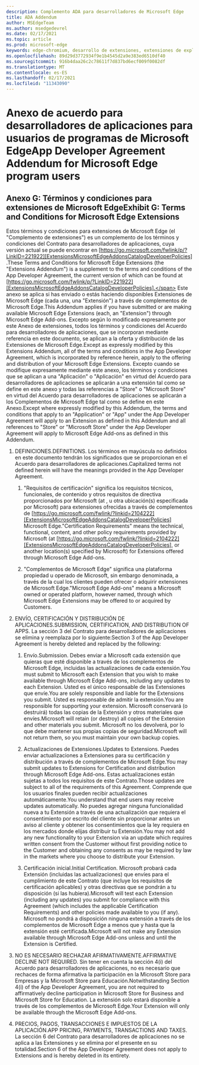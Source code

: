 ```yaml
---
description: Complemento ADA para desarrolladores de Microsoft Edge
title: ADA Addendum
author: MSEdgeTeam
ms.author: msedgedevrel
ms.date: 02/17/2021
ms.topic: article
ms.prod: microsoft-edge
keywords: edge-chromium, desarrollo de extensiones, extensiones de explorador, complementos, centro de partners, desarrollador
ms.openlocfilehash: 89d29d3772934f9e1b4545d2a9e383ed6510df40
ms.sourcegitcommit: 916b4daa26c2c78611f7d837bd6ecf009f0082df
ms.translationtype: MT
ms.contentlocale: es-ES
ms.lasthandoff: 02/17/2021
ms.locfileid: "11343090"
---
```

# <span data-ttu-id="819c1-104">Anexo de acuerdo para desarrolladores de aplicaciones para usuarios de programas de Microsoft Edge</span><span class="sxs-lookup"><span data-stu-id="819c1-104">App Developer Agreement Addendum for Microsoft Edge program users</span></span>  

## <span data-ttu-id="819c1-105">Anexo G: Términos y condiciones para extensiones de Microsoft Edge</span><span class="sxs-lookup"><span data-stu-id="819c1-105">Exhibit G: Terms and Conditions for Microsoft Edge Extensions</span></span>  

<span data-ttu-id="819c1-106">Estos términos y condiciones para extensiones de Microsoft Edge \(el "Complemento de extensiones"\) es un complemento de los términos y condiciones del Contrato para desarrolladores de aplicaciones, cuya versión actual se puede encontrar en [https://go.microsoft.com/fwlink/p/?LinkID=221922][ExtensionsMicrosoftEdgeAddonsCatalogDeveloperPolicies] .</span><span class="sxs-lookup"><span data-stu-id="819c1-106">These Terms and Conditions for Microsoft Edge Extensions \(the "Extensions Addendum"\) is a supplement to the terms and conditions of the App Developer Agreement, the current version of which can be found at [https://go.microsoft.com/fwlink/p/?LinkID=221922][ExtensionsMicrosoftEdgeAddonsCatalogDeveloperPolicies].</span></span>  <span data-ttu-id="819c1-107">Este anexo se aplica si has enviado o estás haciendo disponibles Extensiones de Microsoft Edge \(cada una, una "Extensión"\) a través de complementos de Microsoft Edge.</span><span class="sxs-lookup"><span data-stu-id="819c1-107">This Addendum applies if you have submitted or are making available Microsoft Edge Extensions \(each, an "Extension"\) through Microsoft Edge Add-ons.</span></span>  <span data-ttu-id="819c1-108">Excepto según lo modificado expresamente por este Anexo de extensiones, todos los términos y condiciones del Acuerdo para desarrolladores de aplicaciones, que se incorporan mediante referencia en este documento, se aplican a la oferta y distribución de las Extensiones de Microsoft Edge.</span><span class="sxs-lookup"><span data-stu-id="819c1-108">Except as expressly modified by this Extensions Addendum, all of the terms and conditions in the App Developer Agreement, which is incorporated by reference herein, apply to the offering and distribution of your Microsoft Edge Extensions.</span></span>  <span data-ttu-id="819c1-109">Excepto cuando se modifique expresamente mediante este anexo, los términos y condiciones que se aplican a una "Aplicación" o "Aplicación" en virtud del Acuerdo para desarrolladores de aplicaciones se aplicarán a una extensión tal como se define en este anexo y todas las referencias a "Store" o "Microsoft Store" en virtud del Acuerdo para desarrolladores de aplicaciones se aplicarán a los Complementos de Microsoft Edge tal como se define en este Anexo.</span><span class="sxs-lookup"><span data-stu-id="819c1-109">Except where expressly modified by this Addendum, the terms and conditions that apply to an "Application" or "App" under the App Developer Agreement will apply to an Extension as defined in this Addendum and all references to "Store" or "Microsoft Store" under the App Developer Agreement will apply to Microsoft Edge Add-ons as defined in this Addendum.</span></span>  

1.  <span data-ttu-id="819c1-110">DEFINICIONES.</span><span class="sxs-lookup"><span data-stu-id="819c1-110">DEFINITIONS.</span></span>  <span data-ttu-id="819c1-111">Los términos en mayúscula no definidos en este documento tendrán los significados que se proporcionan en el Acuerdo para desarrolladores de aplicaciones.</span><span class="sxs-lookup"><span data-stu-id="819c1-111">Capitalized terms not defined herein will have the meanings provided in the App Developer Agreement.</span></span>  

    1.  <span data-ttu-id="819c1-112">"Requisitos de certificación" significa los requisitos técnicos, funcionales, de contenido y otros requisitos de directiva proporcionados por Microsoft \(at , u otra ubicación\(s\) especificada por Microsoft\) para extensiones ofrecidas a través de complementos de [https://go.microsoft.com/fwlink/?linkid=2104222][ExtensionsMicrosoftEdgeAddonsCatalogDeveloperPolicies] Microsoft Edge.</span><span class="sxs-lookup"><span data-stu-id="819c1-112">"Certification Requirements" means the technical, functional, content, and other policy requirements provided by Microsoft \(at [https://go.microsoft.com/fwlink/?linkid=2104222][ExtensionsMicrosoftEdgeAddonsCatalogDeveloperPolicies], or another location\(s\) specified by Microsoft\) for Extensions offered through Microsoft Edge Add-ons.</span></span>  

    1.  <span data-ttu-id="819c1-113">"Complementos de Microsoft Edge" significa una plataforma propiedad u operado de Microsoft, sin embargo denominada, a través de la cual los clientes pueden ofrecer o adquirir extensiones de Microsoft Edge.</span><span class="sxs-lookup"><span data-stu-id="819c1-113">"Microsoft Edge Add-ons" means a Microsoft owned or operated platform, however named, through which Microsoft Edge Extensions may be offered to or acquired by Customers.</span></span>

1.  <span data-ttu-id="819c1-114">ENVÍO, CERTIFICACIÓN Y DISTRIBUCIÓN DE APLICACIONES.</span><span class="sxs-lookup"><span data-stu-id="819c1-114">SUBMISSION, CERTIFICATION, AND DISTRIBUTION OF APPS.</span></span>  <span data-ttu-id="819c1-115">La sección 3 del Contrato para desarrolladores de aplicaciones se elimina y reemplaza por lo siguiente:</span><span class="sxs-lookup"><span data-stu-id="819c1-115">Section 3 of the App Developer Agreement is hereby deleted and replaced by the following:</span></span>  

    1.  <span data-ttu-id="819c1-116">Envío.</span><span class="sxs-lookup"><span data-stu-id="819c1-116">Submission.</span></span>  <span data-ttu-id="819c1-117">Debes enviar a Microsoft cada extensión que quieras que esté disponible a través de los complementos de Microsoft Edge, incluidas las actualizaciones de cada extensión.</span><span class="sxs-lookup"><span data-stu-id="819c1-117">You must submit to Microsoft each Extension that you wish to make available through Microsoft Edge Add-ons, including any updates to each Extension.</span></span>  <span data-ttu-id="819c1-118">Usted es el único responsable de las Extensiones que envíe.</span><span class="sxs-lookup"><span data-stu-id="819c1-118">You are solely responsible and liable for the Extensions you submit.</span></span>  <span data-ttu-id="819c1-119">Usted es responsable de admitir la extensión.</span><span class="sxs-lookup"><span data-stu-id="819c1-119">You are responsible for supporting your extension.</span></span>  <span data-ttu-id="819c1-120">Microsoft conservará \(o destruirá\) todas las copias de la Extensión y otros materiales que envíes.</span><span class="sxs-lookup"><span data-stu-id="819c1-120">Microsoft will retain \(or destroy\) all copies of the Extension and other materials you submit.</span></span>  <span data-ttu-id="819c1-121">Microsoft no los devolverá, por lo que debe mantener sus propias copias de seguridad.</span><span class="sxs-lookup"><span data-stu-id="819c1-121">Microsoft will not return them, so you must maintain your own backup copies.</span></span>  

    1.  <span data-ttu-id="819c1-122">Actualizaciones de Extensiones.</span><span class="sxs-lookup"><span data-stu-id="819c1-122">Updates to Extensions.</span></span>  <span data-ttu-id="819c1-123">Puedes enviar actualizaciones a Extensiones para su certificación y distribución a través de complementos de Microsoft Edge.</span><span class="sxs-lookup"><span data-stu-id="819c1-123">You may submit updates to Extensions for Certification and distribution through Microsoft Edge Add-ons.</span></span>  <span data-ttu-id="819c1-124">Estas actualizaciones están sujetas a todos los requisitos de este Contrato.</span><span class="sxs-lookup"><span data-stu-id="819c1-124">Those updates are subject to all of the requirements of this Agreement.</span></span>  <span data-ttu-id="819c1-125">Comprende que los usuarios finales pueden recibir actualizaciones automáticamente.</span><span class="sxs-lookup"><span data-stu-id="819c1-125">You understand that end users may receive updates automatically.</span></span>  <span data-ttu-id="819c1-126">No puedes agregar ninguna funcionalidad nueva a tu Extensión a través de una actualización que requiera el consentimiento por escrito del cliente sin proporcionar antes un aviso al cliente y obtener los consentimientos que la ley requiera en los mercados donde elijas distribuir tu Extensión.</span><span class="sxs-lookup"><span data-stu-id="819c1-126">You may not add any new functionality to your Extension via an update which requires written consent from the Customer without first providing notice to the Customer and obtaining any consents as may be required by law in the markets where you choose to distribute your Extension.</span></span>  

    1.  <span data-ttu-id="819c1-127">Certificación inicial.</span><span class="sxs-lookup"><span data-stu-id="819c1-127">Initial Certification.</span></span>  <span data-ttu-id="819c1-128">Microsoft probará cada Extensión \(incluidas las actualizaciones\) que envíes para el cumplimiento de este Contrato \(que incluye los requisitos de certificación aplicables\) y otras directivas que se pondrán a tu disposición \(si las hubiera\).</span><span class="sxs-lookup"><span data-stu-id="819c1-128">Microsoft will test each Extension \(including any updates\) you submit for compliance with this Agreement \(which includes the applicable Certification Requirements\) and other policies made available to you \(if any\).</span></span>  <span data-ttu-id="819c1-129">Microsoft no pondrá a disposición ninguna extensión a través de los complementos de Microsoft Edge a menos que y hasta que la extensión esté certificada.</span><span class="sxs-lookup"><span data-stu-id="819c1-129">Microsoft will not make any Extension available through Microsoft Edge Add-ons unless and until the Extension is Certified.</span></span>  

1.  <span data-ttu-id="819c1-130">NO ES NECESARIO RECHAZAR AFIRMATIVAMENTE.</span><span class="sxs-lookup"><span data-stu-id="819c1-130">AFFIRMATIVE DECLINE NOT REQUIRED.</span></span>  <span data-ttu-id="819c1-131">Sin tener en cuenta la sección 4\(i\) del Acuerdo para desarrolladores de aplicaciones, no es necesario que rechaces de forma afirmativa la participación en la Microsoft Store para Empresas y la Microsoft Store para Educación.</span><span class="sxs-lookup"><span data-stu-id="819c1-131">Notwithstanding Section 4\(i\) of the App Developer Agreement, you are not required to affirmatively decline participation in Microsoft Store for Business and Microsoft Store for Education.</span></span>  <span data-ttu-id="819c1-132">La extensión solo estará disponible a través de los complementos de Microsoft Edge.</span><span class="sxs-lookup"><span data-stu-id="819c1-132">Your Extension will only be available through the Microsoft Edge Add-ons.</span></span>  

1.  <span data-ttu-id="819c1-133">PRECIOS, PAGOS, TRANSACCIONES E IMPUESTOS DE LA APLICACIÓN.</span><span class="sxs-lookup"><span data-stu-id="819c1-133">APP PRICING, PAYMENTS, TRANSACTIONS AND TAXES.</span></span>  <span data-ttu-id="819c1-134">La sección 6 del Contrato para desarrolladores de aplicaciones no se aplica a las Extensiones y se elimina por el presente en su totalidad.</span><span class="sxs-lookup"><span data-stu-id="819c1-134">Section 6 of the App Developer Agreement does not apply to Extensions and is hereby deleted in its entirety.</span></span>  

<!-- links -->  

[ExtensionsMicrosoftEdgeAddonsCatalogDeveloperPolicies]: ./developer-policies.md "Microsoft Edge Add-ons store Developer Policies | Microsoft Docs"  
